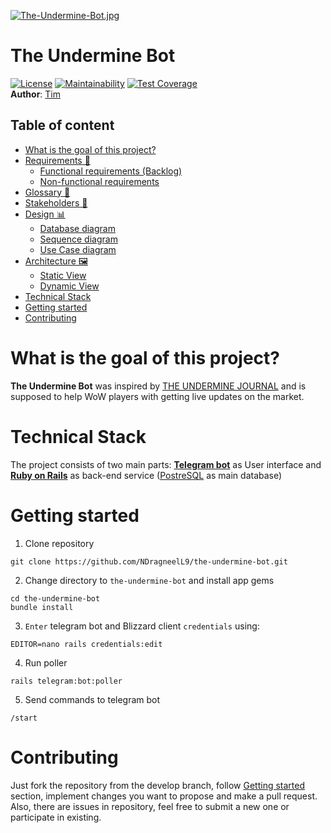 [![The-Undermine-Bot.jpg](https://i.postimg.cc/Kzy0nV4g/The-Undermine-Bot.jpg)](https://postimg.cc/qtjcr1sk) <br>
# The Undermine Bot
[![License](https://img.shields.io/badge/license-MIT-green.svg)](https://github.com/NDragneelL9/the-undermine-bot/blob/main/LICENSE) [![Maintainability](https://api.codeclimate.com/v1/badges/1f1bd3da8f1a9d0de489/maintainability)](https://codeclimate.com/github/NDragneelL9/the-undermine-bot/maintainability) [![Test Coverage](https://api.codeclimate.com/v1/badges/1f1bd3da8f1a9d0de489/test_coverage)](https://codeclimate.com/github/NDragneelL9/the-undermine-bot/test_coverage)  <br>
**Author**: [Tim](https://github.com/NDragneelL9) <br>

## Table of content

- [What is the goal of this project?](#what-is-the-goal-of-this-project)
- [Requirements 📃](#requirements)
  - [Functional requirements (Backlog)](https://github.com/NDragneelL9/the-undermine-bot/blob/main/documentation/FunctionalRequirements.md)
  - [Non-functional requirements](https://github.com/NDragneelL9/the-undermine-bot/blob/main/documentation/NonFunctionalRequirements.md)
- [Glossary 📝](https://github.com/NDragneelL9/the-undermine-bot/blob/main/documentation/Glossary.md)
- [Stakeholders 👤](https://github.com/NDragneelL9/the-undermine-bot/blob/main/documentation/Stakeholders.md)
- [Design 📊](#design)
  - [Database diagram](https://github.com/NDragneelL9/the-undermine-bot/blob/main/documentation/DatabaseDiagram.md)
  - [Sequence diagram](https://github.com/NDragneelL9/the-undermine-bot/blob/main/documentation/SequenceDiagram.md)
  - [Use Case diagram](https://github.com/NDragneelL9/the-undermine-bot/blob/main/documentation/UseCaseDiagram.md)
- [Architecture 🖼️](#Architecture)
  - [Static View](https://github.com/NDragneelL9/the-undermine-bot/blob/main/documentation/StaticView.md)
  - [Dynamic View](https://github.com/NDragneelL9/the-undermine-bot/blob/main/documentation/DynamicView.md)
- [Technical Stack](#technical-stack)
- [Getting started](#getting-started)
- [Contributing](#contributing)

# What is the goal of this project?
**The Undermine Bot** was inspired by [THE UNDERMINE JOURNAL](https://theunderminejournal.com) and is supposed to help WoW players with getting live updates on the market.

# Technical Stack
The project consists of two main parts: **[Telegram bot](https://core.telegram.org/bots)** as User interface and **[Ruby on Rails](https://rubyonrails.org/)** as back-end service ([PostreSQL](https://www.postgresql.org/) as main database)

# Getting started
1. Clone repository 
```
git clone https://github.com/NDragneelL9/the-undermine-bot.git
```
2. Change directory to `the-undermine-bot` and install app gems
```
cd the-undermine-bot
bundle install
```
3. `Enter` telegram bot and Blizzard client `credentials` using:
```
EDITOR=nano rails credentials:edit
```
4. Run poller
```
rails telegram:bot:poller
```
5. Send commands to telegram bot
```
/start
```

# Contributing
Just fork the repository from the develop branch, follow [Getting started](#getting-started) section, implement changes you want to propose and make a pull request. Also, there are issues in repository, feel free to submit a new one or participate in existing.